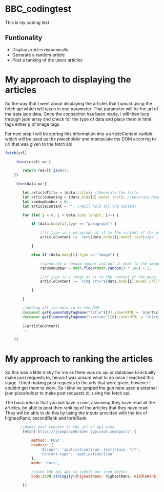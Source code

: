 # BBC_codingtest
This is my coding test

## Funtionality
* Display articles dynamically
* Generate a random article
* Post a ranking of the users articles

# My approach to displaying the articles
So the way that I went about displaying the articles that I would using the fetch api which will taken in one parameter. That parameter will be the url
of the data json data. Once the connection has been made, I will then loop through json array and check for the type of data and place them 
in html tags either p of image tags. 

For next step I will be storing this information into a articleContent varible, which will be used as the placeholder and manipulate the DOM accoring to 
url that was given to the fetch api

``` Javascript
fetch(url)

    .then(result => {

        return result.json();
    })

    .then(data => {

        let articleTitle = (data.title); //Generate the title
        let articleHeading = (data.body[0].model.text); //Generate Heading
        let randomNumber = 0;
        let articleContent = ""; //Will hold all the content

        for (let i = 0; i < data.body.length; i++) {

            if (data.body[i].type == "paragraph") {

                //if type is a paragraph at it to the content of the page
                articleContent += `<p>${data.body[i].model.text}</p>`;

            }

            else if (data.body[i].type == "image") {

                //generate a random number and put it next to the image url to stop images from being the same
                randomNumber = Math.floor(Math.random() * 100) + 1;

                //if type is a image at it to the content of the page
                articleContent += `<img src="${data.body[i].model.url}${randomNumber}" alt="${data.body[i].model.altText}" width="${data.body[i].model.width}" height="${data.body[i].model.height}"><br><br>`;

            }

        }

        //Adding all the data in to the DOM
        document.getElementsByTagName("title")[0].innerHTML = `${articleTitle}`;
        document.getElementsByTagName("section")[0].innerHTML = `<h1>${articleHeading}</h1>
     
        ${articleContent}
        `;

    })
```

# My approach to ranking the articles

So this was a little tricky for me as there was no api or database to actually make post requests to, hence I was unsure what to do once I
reached this stage. I tried making post requests to the urls that were given, however I couldnt get them to work. So I kind've jumped the gun here
used a external json placeholder to make post requests to, using the fetch api.

The basic idea is that you will have a user, assuming they have read all the articles, be able to post then ranking of the articles that they have read. They will be able to
do this by using the inputs provided with the ids of highestRank, secondRank and thridRank

``` Javascript
       //makes post request to the url or api even
        fetch('https://jsonplaceholder.typicode.com/posts',{

            method: 'POST',
            headers: {
                'Accept': 'application/json, text/plain, */*',
                'Content-type': 'application/json'
            },
            mode: 'cors',

            //uses the api api to submit our json object
            body:JSON.stringify({highestRank: highestRank, middleRank: secondRank, lowestRank: thridRank})

        })
```
